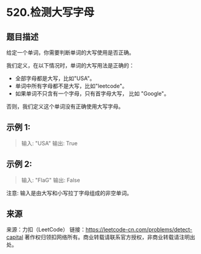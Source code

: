 # 520.检测大写字母

## 题目描述
给定一个单词，你需要判断单词的大写使用是否正确。

我们定义，在以下情况时，单词的大写用法是正确的：
- 全部字母都是大写，比如"USA"。
- 单词中所有字母都不是大写，比如"leetcode"。
- 如果单词不只含有一个字母，只有首字母大写， 比如 "Google"。

否则，我们定义这个单词没有正确使用大写字母。

## 示例 1:

> 输入: "USA"
> 输出: True

## 示例 2:

> 输入: "FlaG"
> 输出: False

注意: 输入是由大写和小写拉丁字母组成的非空单词。

## 来源
来源：力扣（LeetCode）
链接：https://leetcode-cn.com/problems/detect-capital
著作权归领扣网络所有。商业转载请联系官方授权，非商业转载请注明出处。